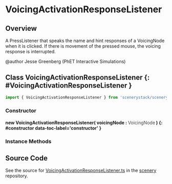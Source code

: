 # VoicingActivationResponseListener

## Overview

A PressListener that speaks the name and hint responses of a VoicingNode when it is clicked. If there
is movement of the pressed mouse, the voicing response is interrupted.

@author Jesse Greenberg (PhET Interactive Simulations)

## Class VoicingActivationResponseListener {: #VoicingActivationResponseListener }


```js
import { VoicingActivationResponseListener } from 'scenerystack/scenery';
```
### Constructor

#### new VoicingActivationResponseListener( voicingNode : <span style="font-weight: 400; opacity: 80%;">VoicingNode</span> ) {: #constructor data-toc-label='constructor' }

### Instance Methods





## Source Code

See the source for [VoicingActivationResponseListener.ts](https://github.com/phetsims/scenery/blob/main/js/accessibility/voicing/VoicingActivationResponseListener.ts) in the [scenery](https://github.com/phetsims/scenery) repository.
